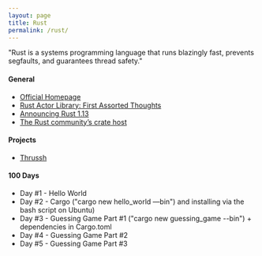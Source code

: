 ```yaml
---
layout: page
title: Rust
permalink: /rust/
---
```


"Rust is a systems programming language that runs blazingly fast, prevents segfaults, and guarantees thread safety."

#### General

- [Official Homepage](https://www.rust-lang.org)
- [Rust Actor Library: First Assorted Thoughts](http://dbeck.github.io/Rust-Actor-Library-First-assorted-thoughts/)
- [Announcing Rust 1.13](https://blog.rust-lang.org/2016/11/10/Rust-1.13.html)
- [The Rust community’s crate host](https://crates.io/)

#### Projects

- [Thrussh](https://pijul.org/thrussh)

#### 100 Days

- Day #1 - Hello World
- Day #2 - Cargo ("cargo new hello_world —bin") and installing via the bash script on Ubuntu)
- Day #3 - Guessing Game Part #1 ("cargo new guessing_game --bin") + dependencies in Cargo.toml
- Day #4 - Guessing Game Part #2
- Day #5 - Guessing Game Part #3